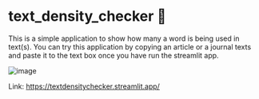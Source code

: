 # text_density_checker 📰
This is a simple application to show how many a word is being used in text(s).
You can try this application by copying an article or a journal texts and paste it to the text box once you have run the streamlit app.

![image](https://github.com/user-attachments/assets/59a016bc-2459-4705-bb75-afc1534ad16a)


Link: https://textdensitychecker.streamlit.app/

